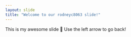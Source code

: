 ```yaml
---
layout: slide
title: "Welcome to our rodneyc8063 slide!"
---
```

This is my awesome slide :tada:
Use the left arrow to go back!
